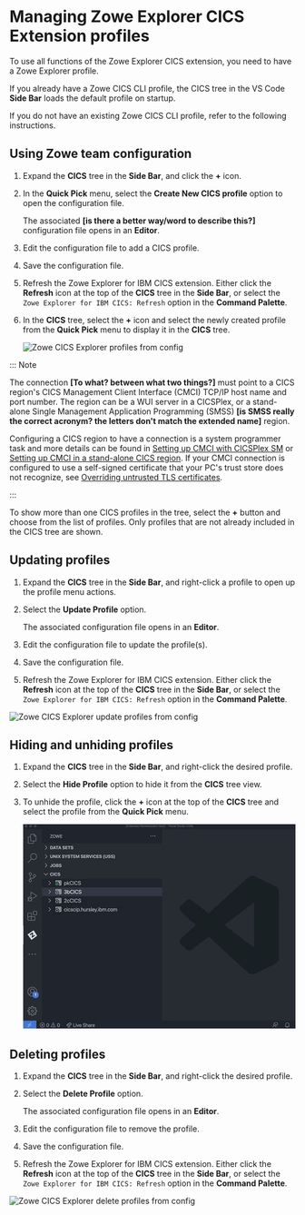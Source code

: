 # Managing Zowe Explorer CICS Extension profiles

To use all functions of the Zowe Explorer CICS extension, you need to have a Zowe Explorer profile.

If you already have a Zowe CICS CLI profile, the CICS tree in the VS Code **Side Bar** loads the default profile on startup.  

If you do not have an existing Zowe CICS CLI profile, refer to the following instructions.

## Using Zowe team configuration

1. Expand the **CICS** tree in the **Side Bar**, and click the **+** icon.

2. In the **Quick Pick** menu, select the **Create New CICS profile** option to open the configuration file.

   The associated **[is there a better way/word to describe this?]** configuration file opens in an **Editor**.

3. Edit the configuration file to add a CICS profile.

4. Save the configuration file.

5. Refresh the Zowe Explorer for IBM CICS extension. Either click the **Refresh** icon at the top of the **CICS** tree in the **Side Bar**, or select the `Zowe Explorer for IBM CICS: Refresh` option in the **Command Palette**.

6. In the **CICS** tree, select the **+** icon and select the newly created profile from the **Quick Pick** menu to display it in the **CICS** tree.

   ![Zowe CICS Explorer profiles from config](../images/ze-cics/create-profile-from-config.gif)

::: Note

The connection **[To what? between what two things?]** must point to a CICS region's CICS Management Client Interface (CMCI) TCP/IP host name and port number. The region can be a WUI server in a CICSPlex, or a stand-alone Single Management Application Programming (SMSS) **[is SMSS really the correct acronym? the letters don't match the extended name]** region.  

Configuring a CICS region to have a connection is a system programmer task and more details can be found in [Setting up CMCI with CICSPlex SM](https://www.ibm.com/docs/en/cics-ts/5.3?topic=explorer-setting-up-cmci-cicsplex-sm) or [Setting up CMCI in a stand-alone CICS region](https://www.ibm.com/docs/en/cics-ts/5.3?topic=suace-setting-up-cmci-in-stand-alone-cics-region). If your CMCI connection is configured to use a self-signed certificate that your PC's trust store does not recognize, see [Overriding untrusted TLS certificates](ze-override-tls-certs.md).

:::

To show more than one CICS profiles in the tree, select the **+** button and choose from the list of profiles. Only profiles that are not already included in the CICS tree are shown.

## Updating profiles

1. Expand the **CICS** tree in the **Side Bar**, and right-click a profile to open up the profile menu actions.

2. Select the **Update Profile** option.

   The associated configuration file opens in an **Editor**.

3. Edit the configuration file to update the profile(s).

4. Save the configuration file.

5. Refresh the Zowe Explorer for IBM CICS extension. Either click the **Refresh** icon at the top of the **CICS** tree in the **Side Bar**, or select the `Zowe Explorer for IBM CICS: Refresh` option in the **Command Palette**.

![Zowe CICS Explorer update profiles from config](../images/ze-cics/update-profile-from-config.gif)

## Hiding and unhiding profiles

1. Expand the **CICS** tree in the **Side Bar**, and right-click the desired profile.

2. Select the **Hide Profile** option to hide it from the **CICS** tree view.

3. To unhide the profile, click the **+** icon at the top of the **CICS** tree and select the profile from the **Quick Pick** menu.

   ![Zowe CICS Explorer hide profiles](../images/ze-cics/hide-profile.gif)

## Deleting profiles

1. Expand the **CICS** tree in the **Side Bar**, and right-click the desired profile.

2. Select the **Delete Profile** option.

   The associated configuration file opens in an **Editor**.

3. Edit the configuration file to remove the profile.

4. Save the configuration file.

5. Refresh the Zowe Explorer for IBM CICS extension. Either click the **Refresh** icon at the top of the **CICS** tree in the **Side Bar**, or select the `Zowe Explorer for IBM CICS: Refresh` option in the **Command Palette**.

![Zowe CICS Explorer delete profiles from config](../images/ze-cics/delete-profile-from-config.gif)
